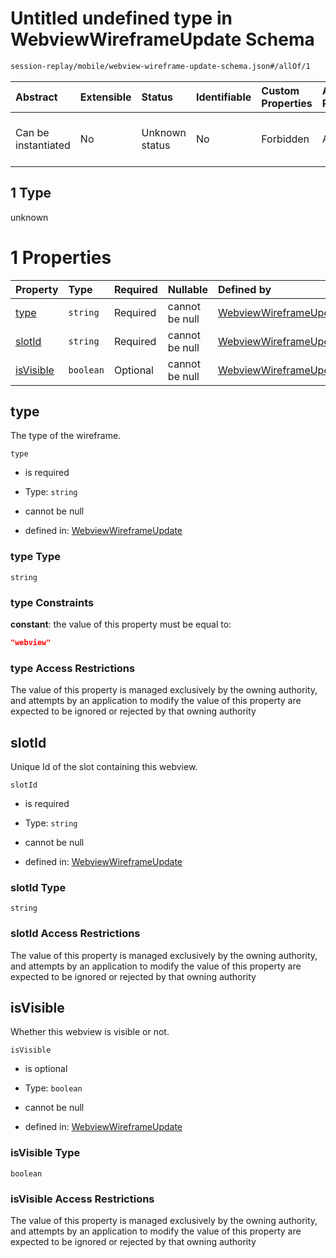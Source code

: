 # Untitled undefined type in WebviewWireframeUpdate Schema

```txt
session-replay/mobile/webview-wireframe-update-schema.json#/allOf/1
```



| Abstract            | Extensible | Status         | Identifiable | Custom Properties | Additional Properties | Access Restrictions | Defined In                                                                                                                         |
| :------------------ | :--------- | :------------- | :----------- | :---------------- | :-------------------- | :------------------ | :--------------------------------------------------------------------------------------------------------------------------------- |
| Can be instantiated | No         | Unknown status | No           | Forbidden         | Allowed               | none                | [webview-wireframe-update-schema.json\*](../out/session-replay/mobile/webview-wireframe-update-schema.json "open original schema") |

## 1 Type

unknown

# 1 Properties

| Property                | Type      | Required | Nullable       | Defined by                                                                                                                                                                           |
| :---------------------- | :-------- | :------- | :------------- | :----------------------------------------------------------------------------------------------------------------------------------------------------------------------------------- |
| [type](#type)           | `string`  | Required | cannot be null | [WebviewWireframeUpdate](webview-wireframe-update-schema-allof-1-properties-type.md "session-replay/mobile/webview-wireframe-update-schema.json#/allOf/1/properties/type")           |
| [slotId](#slotid)       | `string`  | Required | cannot be null | [WebviewWireframeUpdate](webview-wireframe-update-schema-allof-1-properties-slotid.md "session-replay/mobile/webview-wireframe-update-schema.json#/allOf/1/properties/slotId")       |
| [isVisible](#isvisible) | `boolean` | Optional | cannot be null | [WebviewWireframeUpdate](webview-wireframe-update-schema-allof-1-properties-isvisible.md "session-replay/mobile/webview-wireframe-update-schema.json#/allOf/1/properties/isVisible") |

## type

The type of the wireframe.

`type`

* is required

* Type: `string`

* cannot be null

* defined in: [WebviewWireframeUpdate](webview-wireframe-update-schema-allof-1-properties-type.md "session-replay/mobile/webview-wireframe-update-schema.json#/allOf/1/properties/type")

### type Type

`string`

### type Constraints

**constant**: the value of this property must be equal to:

```json
"webview"
```

### type Access Restrictions

The value of this property is managed exclusively by the owning authority, and attempts by an application to modify the value of this property are expected to be ignored or rejected by that owning authority

## slotId

Unique Id of the slot containing this webview.

`slotId`

* is required

* Type: `string`

* cannot be null

* defined in: [WebviewWireframeUpdate](webview-wireframe-update-schema-allof-1-properties-slotid.md "session-replay/mobile/webview-wireframe-update-schema.json#/allOf/1/properties/slotId")

### slotId Type

`string`

### slotId Access Restrictions

The value of this property is managed exclusively by the owning authority, and attempts by an application to modify the value of this property are expected to be ignored or rejected by that owning authority

## isVisible

Whether this webview is visible or not.

`isVisible`

* is optional

* Type: `boolean`

* cannot be null

* defined in: [WebviewWireframeUpdate](webview-wireframe-update-schema-allof-1-properties-isvisible.md "session-replay/mobile/webview-wireframe-update-schema.json#/allOf/1/properties/isVisible")

### isVisible Type

`boolean`

### isVisible Access Restrictions

The value of this property is managed exclusively by the owning authority, and attempts by an application to modify the value of this property are expected to be ignored or rejected by that owning authority
